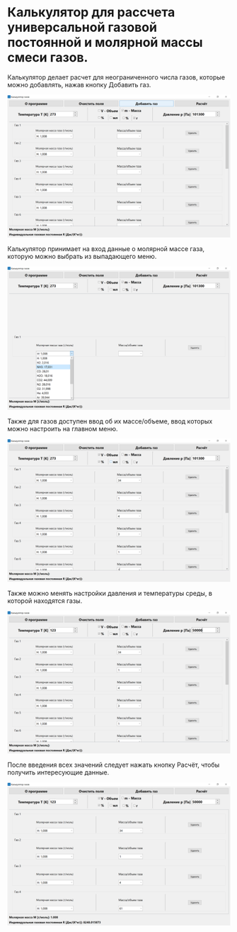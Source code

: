 # Калькулятор для рассчета универсальной газовой постоянной и молярной массы смеси газов.

Калькулятор делает расчет для неограниченного числа газов, которые можно добавлять, нажав кнопку Добавить газ.

![img_2.png](pictures_for_readme_md/img_2.png "Рис. 2 - Добавление газа")

Калькулятор принимает на вход данные о молярной массе газа, которую можно выбрать из выпадающего меню.

![img.png](pictures_for_readme_md/img.png "Рис. 1 - Выпадающее меню для выбора молярной массы газа")

Также для газов доступен ввод об их массе/объеме, ввод которых можно настроить на главном меню.

![img_1.png](pictures_for_readme_md/img_1.png)

Также можно менять настройки давления и температуры среды, в которой находятся газы.

![img_3.png](pictures_for_readme_md/img_3.png)

После введения всех значений следует нажать кнопку Расчёт, чтобы получить интересующие данные.

![img_4.png](pictures_for_readme_md/img_4.png)